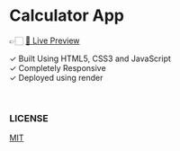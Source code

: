# Calculator App

👉🏻 <a href="https://calculator-app-site.onrender.com">👀 Live Preview</a>

✓ Built Using HTML5, CSS3 and JavaScript <br />
✓ Completely Responsive <br />
✓ Deployed using render

<br/>

### LICENSE

<a href="./LICENSE">MIT</a>
